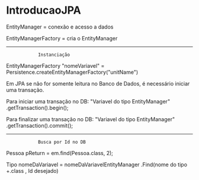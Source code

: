 # IntroducaoJPA

EntityManager = conexão e acesso a dados

EntityManagerFactory = cria o EntityManager

----------------------------------------------------------------------------------------
				Instanciação

EntityManagerFactory "nomeVariavel" = Persistence.createEntityManagerFactory("unitName")

Em JPA se não for somente leitura no Banco de Dados, é necessário iniciar uma transação.


Para iniciar uma transação no DB:
"Variavel do tipo EntityManager" .getTransaction().begin();

Para finalizar uma transação no DB:
"Variavel do tipo EntityManager" .getTransaction().commit();

----------------------------------------------------------------------------------------
				Busca por Id no DB

Pessoa pReturn = em.find(Pessoa.class, 2);

Tipo nomeDaVariavel = nomeDaVariavelEntityManager .Find(nome do tipo +.class , Id desejado)





